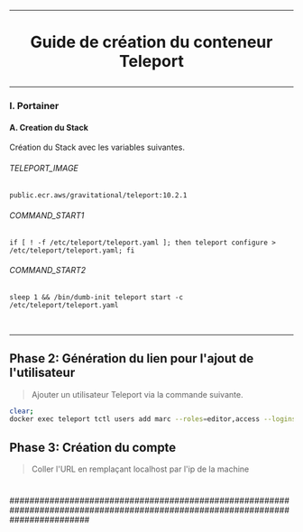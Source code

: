 ------------------------------------------------------------------------------------------
# <p align='center'> Guide de création du conteneur Teleport </p>
------------------------------------------------------------------------------------------
### I. Portainer
#### A. Creation du Stack
Création du Stack avec les variables suivantes.

###### TELEPORT_IMAGE
```bash
public.ecr.aws/gravitational/teleport:10.2.1
```

###### COMMAND_START1
```
if [ ! -f /etc/teleport/teleport.yaml ]; then teleport configure > /etc/teleport/teleport.yaml; fi
```

###### COMMAND_START2
```
sleep 1 && /bin/dumb-init teleport start -c /etc/teleport/teleport.yaml
```

<br />

------------------------------------------------------------------------------------------

## Phase 2: Génération du lien pour l'ajout de l'utilisateur
> Ajouter un utilisateur Teleport via la commande suivante.
```bash
clear;
docker exec teleport tctl users add marc --roles=editor,access --logins=root
```
## Phase 3: Création du compte
> Coller l'URL en remplaçant localhost par l'ip de la machine


# 
# 
################################################################################################################################


